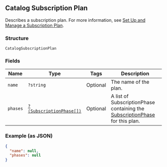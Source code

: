 ## Catalog Subscription Plan

Describes a subscription plan. For more information, see
[Set Up and Manage a Subscription Plan](https://developer.squareup.com/docs/docs/subscriptions-api/setup-plan).

### Structure

`CatalogSubscriptionPlan`

### Fields

| Name | Type | Tags | Description |
|  --- | --- | --- | --- |
| `name` | `?string` | Optional | The name of the plan. |
| `phases` | [`?(SubscriptionPhase[])`](/doc/models/subscription-phase.md) | Optional | A list of SubscriptionPhase containing the [SubscriptionPhase](#type-SubscriptionPhase) for this plan. |

### Example (as JSON)

```json
{
  "name": null,
  "phases": null
}
```

